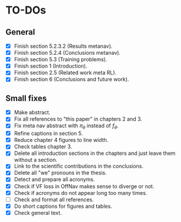 # TO-DOs

## General

- [x] Finish section 5.2.3.2 (Results metanav).
- [x] Finish section 5.2.4 (Conclusions metanav).
- [x] Finish section 5.3 (Training problems).
- [x] Finish section 1 (Introduction).
- [x] Finish section 2.5 (Related work meta RL).
- [x] Finish section 6 (Conclusions and future work).

## Small fixes

- [x] Make abstract.
- [x] Fix all references to "this paper" in chapters 2 and 3.
- [x] Fix meta nav abstract with $\pi_\theta$ instead of $f_\theta$.
- [x] Refine captions in section 5.
- [x] Reduce chapter 4 figures to line width.
- [x] Check tables chapter 3.
- [x] Delete all introduction sections in the chapters and just leave them without a section.
- [x] Link to the scientific contributions in the conclusions.
- [x] Delete all "we" pronouns in the thesis.
- [x] Detect and prepare all acronyms.
- [x] Check if VF loss in OffNav makes sense to diverge or not.
- [x] Check if acronyms do not appear long too many times.
- [ ] Check and format all references.
- [x] Do short captions for figures and tables.
- [x] Check general text.
